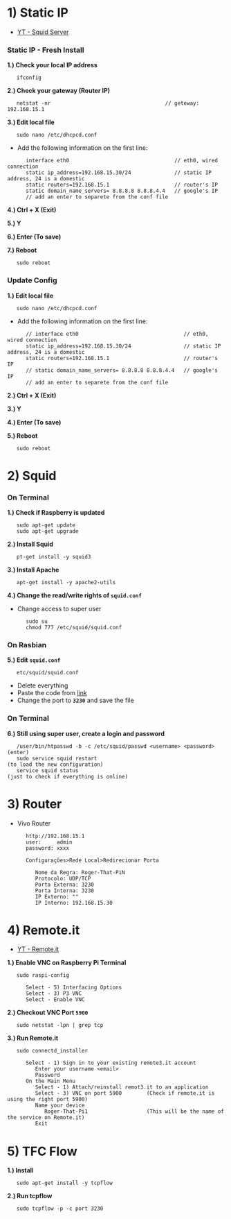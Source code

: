 # 1) Static IP

* [YT - Squid Server](https://www.youtube.com/watch?v=D1eD60_jhKI&t)

### Static IP - Fresh Install

**1.) Check your local IP address**

```
   ifconfig
```

**2.) Check your gateway (Router IP)**

```
   netstat -nr                                     // geteway: 192.168.15.1
```

**3.) Edit local file**

```
   sudo nano /etc/dhcpcd.conf
```

* Add the following information on the first line:

```
      interface eth0                                  // eth0, wired connection
      static ip_address=192.168.15.30/24              // static IP address, 24 is a domestic
      static routers=192.168.15.1                     // router's IP
      static domain_name_servers= 8.8.8.8 8.8.8.4.4   // google's IP
      // add an enter to separete from the conf file
```

**4.) Ctrl + X (Exit)**

**5.) Y**

**6.) Enter    (To save)**

**7.) Reboot** 

```
   sudo reboot
```

### Update Config

**1.) Edit local file**

```
   sudo nano /etc/dhcpcd.conf
```

* Add the following information on the first line:

```
      // interface eth0                                  // eth0, wired connection
      static ip_address=192.168.15.30/24                 // static IP address, 24 is a domestic
      static routers=192.168.15.1                        // router's IP
      // static domain_name_servers= 8.8.8.8 8.8.8.4.4   // google's IP
      // add an enter to separete from the conf file
```

**2.) Ctrl + X (Exit)**

**3.) Y**

**4.) Enter (To save)**

**5.) Reboot** 

```
   sudo reboot
```
    
# 2) Squid

### On Terminal

**1.) Check if Raspberry is updated**

```
   sudo apt-get update
   sudo apt-get upgrade
```

**2.) Install Squid**

```
   pt-get install -y squid3
```

**3.) Install Apache**

```
   apt-get install -y apache2-utils
```

**4.) Change the read/write rights of `squid.conf`**

* Change access to super user

```
      sudo su
      chmod 777 /etc/squid/squid.conf
```

### On Rasbian

**5.) Edit `squid.conf`**

```
   etc/squid/squid.conf
```

* Delete everything
* Paste the code from [link](https://github.com/serverok/squid-proxy-installer/blob/master/squid.conf)
* Change the port to **`3230`** and save the file

### On Terminal

**6.) Still using super user, create a login and password**

```
   /user/bin/htpasswd -b -c /etc/squid/passwd <username> <password>  (enter)
   sudo service squid restart                                        (to load the new configuration)
   service squid status                                              (just to check if everything is online)
```

# 3) Router

* Vivo Router

```
      http://192.168.15.1
      user:     admin
      password: xxxx
```

```
      Configurações>Rede Local>Redirecionar Porta
      
         Nome da Regra: Roger-That-PiN
         Protocolo: UDP/TCP
         Porta Externa: 3230
         Porta Interna: 3230
         IP Externo: ""
         IP Interno: 192.168.15.30
```

# 4) Remote.it

* [YT - Remote.it](https://www.youtube.com/watch?v=sHaY4EBQowQ&t)

**1.) Enable VNC on Raspberry Pi Terminal**

```
   sudo raspi-config
   
      Select - 5) Interfacing Options
      Select - 3) P3 VNC
      Select - Enable VNC
```

**2.) Checkout VNC Port `5900`**

```
   sudo netstat -lpn | grep tcp
```

**3.) Run Remote.it**

```
   sudo connectd_installer

      Select - 1) Sign in to your existing remote3.it account
         Enter your username <email>
         Password
      On the Main Menu
         Select - 1) Attach/reinstall remot3.it to an application
         Select - 3) VNC on port 5900        (Check if remote.it is using the right port 5900)
         Name your device
            Roger-That-Pi1                   (This will be the name of the service on Remote.it)
         Exit
```

# 5) TFC Flow

**1.) Install**

```
   sudo apt-get install -y tcpflow
```

**2.) Run tcpflow**

```
   sudo tcpflow -p -c port 3230
```